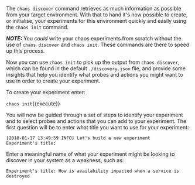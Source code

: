 The `chaos discover` command retrieves as much information as possible from your target environment. With that to hand it's now possible to create, or initialise, your experiments for this environment quickly and easily using the `chaos init` command.

***NOTE:*** You _could_ write your chaos experiments from scratch without the use of `chaos discover` and `chaos init`. These commands are there to speed up this process.

Now you can use `chaos init` to pick up the output from `chaos discover`, which can be found in the default `./discovery.json` file, and provide some insights that help you identify what probes and actions you might want to use in order to create your experiment.

To create your experiment enter:

`chaos init`{{execute}}

You will now be guided through a set of steps to identify your experiment and to select probes and actions that you can add to your experiment. The first question will be to enter what title you want to use for your experiment:

```
[2018-01-17 13:49:59 INFO] Let's build a new experiment
Experiment's title: 
```

Enter a meaningful name of what your experiment might be looking to discover in your system as a weakness, such as:

```
Experiment's title: How is availability impacted when a service is destroyed
```

